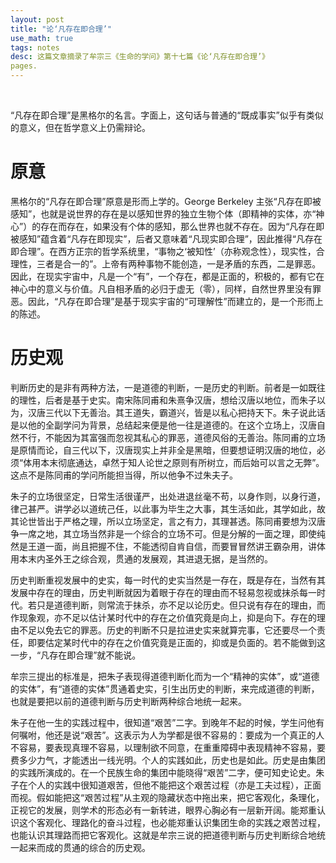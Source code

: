 ```yaml
---
layout: post
title: "论‘凡存在即合理’"
use_math: true
tags: notes
desc: 这篇文章摘录了牟宗三《生命的学问》第十七篇《论‘凡存在即合理’》
pages.
---
```


<br>

“凡存在即合理”是黑格尔的名言。字面上，这句话与普通的“既成事实”似乎有类似的意义，但在哲学意义上仍需辩论。

# 原意
黑格尔的“凡存在即合理”原意是形而上学的。George Berkeley 主张“凡存在即被感知”，也就是说世界的存在是以感知世界的独立生物个体（即精神的实体，亦“神心”）的存在而存在，如果没有个体的感知，那么世界也就不存在。因为“凡存在即被感知”蕴含着“凡存在即现实”，后者又意味着“凡现实即合理”，因此推得“凡存在即合理”。在西方正宗的哲学系统里，“事物之‘被知性’（亦称观念性），现实性，合理性，三者是合一的”。上帝有两种事物不能创造，一是矛盾的东西，二是罪恶。因此，在现实宇宙中，凡是一个“有”，一个存在，都是正面的，积极的，都有它在神心中的意义与价值。凡自相矛盾的必归于虚无（零），同样，自然世界里没有罪恶。因此，“凡存在即合理”是基于现实宇宙的“可理解性”而建立的，是一个形而上的陈述。

# 历史观

判断历史的是非有两种方法，一是道德的判断，一是历史的判断。前者是一如既往的理性，后者是基于史实。南宋陈同甫和朱熹争汉唐，想给汉唐以地位，而朱子以为，汉唐三代以下无善治。其王道失，霸道兴，皆是以私心把持天下。朱子说此话是以他的全副学问为背景，总结起来便是他一往是道德的。在这个立场上，汉唐自然不行，不能因为其富强而忽视其私心的罪恶，道德风俗的无善治。陈同甫的立场是原情而论，自三代以下，汉唐现实上并非全是黑暗，但要想证明汉唐的地位，必须“体用本末彻底通达，卓然于知人论世之原则有所树立，而后始可以言之无弊”。这点不是陈同甫的学问所能担当得，所以他争不过朱夫子。

朱子的立场很坚定，日常生活很谨严，出处进退丝毫不苟，以身作则，以身行道，律己甚严。讲学必以道统己任，以此事为毕生之大事，其生活如此，其学如此，故其论世皆出于严格之理，所以立场坚定，言之有力，其理甚透。陈同甫要想为汉唐争一席之地，其立场当然非是一个综合的立场不可。但是分解的一面之理，即使纯然是王道一面，尚且把握不住，不能透彻自肯自信，而要冒冒然讲王霸杂用，讲体用本末内圣外王之综合观，贯通的发展观，其进退无据，是当然的。

历史判断重视发展中的史实，每一时代的史实当然是一存在，既是存在，当然有其发展中存在的理由，历史判断就因为着眼于存在的理由而不轻易忽视或抹杀每一时代。若只是道德判断，则常流于抹杀，亦不足以论历史。但只说有存在的理由，而作现象观，亦不足以估计某时代中的存在之价值究竟是向上，抑是向下。存在的理由不足以免去它的罪恶。历史的判断不只是拉进史实来就算完事，它还要尽一个责任，即要估定某时代中的存在之价值究竟是正面的，抑或是负面的。若不能做到这一步，“凡存在即合理”就不能说。

牟宗三提出的标准是，把朱子表现得道德判断化而为一个“精神的实体”，或“道德的实体”，有“道德的实体”贯通着史实，引生出历史的判断，来完成道德的判断，也就是要把以前的道德判断与历史判断两种综合地统一起来。

朱子在他一生的实践过程中，很知道“艰苦”二字。到晚年不起的时候，学生问他有何嘱咐，他还是说“艰苦”。这表示为人为学都是很不容易的：要成为一个真正的人不容易，要表现真理不容易，以理制欲不同意，在重重障碍中表现精神不容易，要费多少力气，才能透出一线光明。个人的实践如此，历史也是如此。历史是由集团的实践所演成的。在一个民族生命的集团中能晓得“艰苦”二字，便可知史论史。朱子在个人的实践中很知道艰苦，但他不能把这个艰苦过程（亦是工夫过程），正面而视。假如能把这“艰苦过程”从主观的隐藏状态中拖出来，把它客观化，条理化，正视它的发展，则学术的形态必有一新转进，眼界心胸必有一层新开阔。能郑重认识这个客观化、理路化的奋斗过程，也必能郑重认识集团生命的实践之艰苦过程，也能认识其理路而把它客观化。这就是牟宗三说的把道德判断与历史判断综合地统一起来而成的贯通的综合的历史观。




